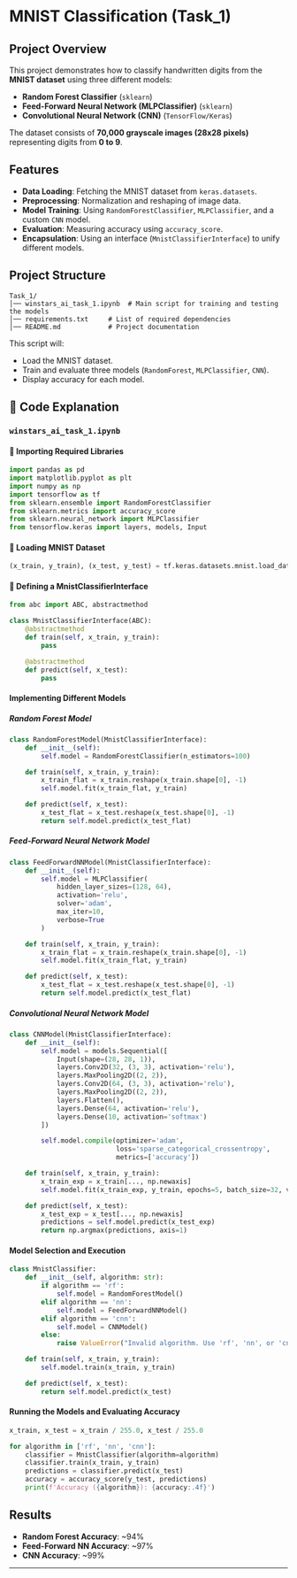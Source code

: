 # MNIST Classification (Task_1)

## Project Overview
This project demonstrates how to classify handwritten digits from the **MNIST dataset** using three different models:
- **Random Forest Classifier** (`sklearn`)
- **Feed-Forward Neural Network (MLPClassifier)** (`sklearn`)
- **Convolutional Neural Network (CNN)** (`TensorFlow/Keras`)

The dataset consists of **70,000 grayscale images (28x28 pixels)** representing digits from **0 to 9**.

## Features
- **Data Loading**: Fetching the MNIST dataset from `keras.datasets`.
- **Preprocessing**: Normalization and reshaping of image data.
- **Model Training**: Using `RandomForestClassifier`, `MLPClassifier`, and a custom `CNN` model.
- **Evaluation**: Measuring accuracy using `accuracy_score`.
- **Encapsulation**: Using an interface (`MnistClassifierInterface`) to unify different models.

## Project Structure
```
Task_1/
│── winstars_ai_task_1.ipynb  # Main script for training and testing the models
│── requirements.txt     # List of required dependencies
│── README.md            # Project documentation
```

This script will:
- Load the MNIST dataset.
- Train and evaluate three models (`RandomForest`, `MLPClassifier`, `CNN`).
- Display accuracy for each model.

## 📝 Code Explanation
### `winstars_ai_task_1.ipynb`

#### 📌 Importing Required Libraries
```python
import pandas as pd
import matplotlib.pyplot as plt
import numpy as np
import tensorflow as tf
from sklearn.ensemble import RandomForestClassifier
from sklearn.metrics import accuracy_score
from sklearn.neural_network import MLPClassifier
from tensorflow.keras import layers, models, Input
```

#### 📌 Loading MNIST Dataset
```python
(x_train, y_train), (x_test, y_test) = tf.keras.datasets.mnist.load_data()
```

#### 📌 Defining a MnistClassifierInterface
```python
from abc import ABC, abstractmethod

class MnistClassifierInterface(ABC):
    @abstractmethod
    def train(self, x_train, y_train):
        pass

    @abstractmethod
    def predict(self, x_test):
        pass
```

#### Implementing Different Models

##### **Random Forest Model**
```python
class RandomForestModel(MnistClassifierInterface):
    def __init__(self):
        self.model = RandomForestClassifier(n_estimators=100)

    def train(self, x_train, y_train):
        x_train_flat = x_train.reshape(x_train.shape[0], -1)
        self.model.fit(x_train_flat, y_train)

    def predict(self, x_test):
        x_test_flat = x_test.reshape(x_test.shape[0], -1)
        return self.model.predict(x_test_flat)
```

##### **Feed-Forward Neural Network Model**
```python
class FeedForwardNNModel(MnistClassifierInterface):
    def __init__(self):
        self.model = MLPClassifier(
            hidden_layer_sizes=(128, 64),
            activation='relu',
            solver='adam',
            max_iter=10,
            verbose=True
        )

    def train(self, x_train, y_train):
        x_train_flat = x_train.reshape(x_train.shape[0], -1)
        self.model.fit(x_train_flat, y_train)

    def predict(self, x_test):
        x_test_flat = x_test.reshape(x_test.shape[0], -1)
        return self.model.predict(x_test_flat)
```

##### **Convolutional Neural Network Model**
```python
class CNNModel(MnistClassifierInterface):
    def __init__(self):
        self.model = models.Sequential([
            Input(shape=(28, 28, 1)),
            layers.Conv2D(32, (3, 3), activation='relu'),
            layers.MaxPooling2D((2, 2)),
            layers.Conv2D(64, (3, 3), activation='relu'),
            layers.MaxPooling2D((2, 2)),
            layers.Flatten(),
            layers.Dense(64, activation='relu'),
            layers.Dense(10, activation='softmax')
        ])

        self.model.compile(optimizer='adam',
                           loss='sparse_categorical_crossentropy',
                           metrics=['accuracy'])

    def train(self, x_train, y_train):
        x_train_exp = x_train[..., np.newaxis]
        self.model.fit(x_train_exp, y_train, epochs=5, batch_size=32, verbose=2)

    def predict(self, x_test):
        x_test_exp = x_test[..., np.newaxis]
        predictions = self.model.predict(x_test_exp)
        return np.argmax(predictions, axis=1)
```

#### Model Selection and Execution
```python
class MnistClassifier:
    def __init__(self, algorithm: str):
        if algorithm == 'rf':
            self.model = RandomForestModel()
        elif algorithm == 'nn':
            self.model = FeedForwardNNModel()
        elif algorithm == 'cnn':
            self.model = CNNModel()
        else:
            raise ValueError("Invalid algorithm. Use 'rf', 'nn', or 'cnn'.")

    def train(self, x_train, y_train):
        self.model.train(x_train, y_train)

    def predict(self, x_test):
        return self.model.predict(x_test)
```

#### Running the Models and Evaluating Accuracy
```python
x_train, x_test = x_train / 255.0, x_test / 255.0

for algorithm in ['rf', 'nn', 'cnn']:
    classifier = MnistClassifier(algorithm=algorithm)
    classifier.train(x_train, y_train)
    predictions = classifier.predict(x_test)
    accuracy = accuracy_score(y_test, predictions)
    print(f'Accuracy ({algorithm}): {accuracy:.4f}')
```

## Results
- **Random Forest Accuracy**: ~94%
- **Feed-Forward NN Accuracy**: ~97%
- **CNN Accuracy**: ~99%

---

